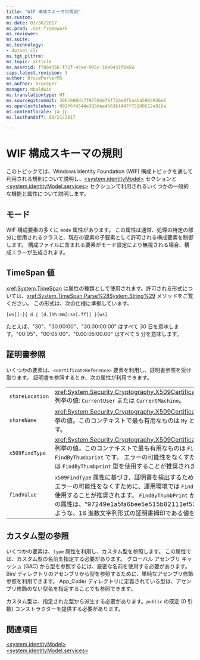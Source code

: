 ```yaml
---
title: "WIF 構成スキーマの規則"
ms.custom: 
ms.date: 03/30/2017
ms.prod: .net-framework
ms.reviewer: 
ms.suite: 
ms.technology:
- dotnet-clr
ms.tgt_pltfrm: 
ms.topic: article
ms.assetid: f7864356-f72f-4cae-995c-18e0431f8a58
caps.latest.revision: 3
author: BrucePerlerMS
ms.author: bruceper
manager: mbaldwin
ms.translationtype: HT
ms.sourcegitcommit: 306c608dc7f97594ef6f72ae0f5aaba596c936e1
ms.openlocfilehash: 092f6f4544e308dae45636f447f75100512a916a
ms.contentlocale: ja-jp
ms.lasthandoff: 08/21/2017

---
```

# <a name="wif-configuration-schema-conventions"></a>WIF 構成スキーマの規則
このトピックでは、Windows Identity Foundation (WIF) 構成トピックを通して利用される規則について説明し、[\<system.identityModel>](../../../docs/framework/configure-apps/file-schema/windows-identity-foundation/system-identitymodel.md) セクションと [\<system.identityModel.services>](../../../docs/framework/configure-apps/file-schema/windows-identity-foundation/system-identitymodel-services.md) セクションで利用されるいくつかの一般的な機能と属性について説明します。  
  
<a name="BKMK_Modes"></a>   
## <a name="modes"></a>モード  
 WIF 構成要素の多くに `mode` 属性があります。 この属性は通常、処理の特定の部分に使用されるクラスと、現在の要素の子要素として許可される構成要素を制御します。 構成ファイルに含まれる要素がモード設定により無視される場合、構成エラーが生成されます。  
  
<a name="BKMK_TimespanValues"></a>   
## <a name="timespan-values"></a>TimeSpan 値  
 <xref:System.TimeSpan> は属性の種類として使用されます。許可される形式については、<xref:System.TimeSpan.Parse%28System.String%29> メソッドをご覧ください。 この形式は、次の仕様に準拠しています。  
  
```  
[ws][-]{ d | [d.]hh:mm[:ss[.ff]] }[ws]  
```  
  
 たとえば、"30"、"30.00:00"、"30.00:00:00" はすべて 30 日を意味します。"00:05"、"00:05:00"、"0.00:05:00.00" はすべて 5 分を意味します。  
  
<a name="BKMK_CertificateReferences"></a>   
## <a name="certificate-references"></a>証明書参照  
 いくつかの要素は、`<certificateReference>` 要素を利用し、証明書参照を受け取ります。 証明書を参照するとき、次の属性が利用できます。  
  
|||  
|-|-|  
|`storeLocation`|<xref:System.Security.Cryptography.X509Certificates.StoreLocation> 列挙の値: `CurrentUser` または `CurrentMachine`。|  
|`storeName`|<xref:System.Security.Cryptography.X509Certificates.StoreName> 列挙の値。このコンテキストで最も有用なものは `My` と `TrustedPeople` です。|  
|`x509FindType`|<xref:System.Security.Cryptography.X509Certificates.X509FindType> 列挙の値。このコンテキストで最も有用なものは `FindBySubjectName` と `FindByThumbprint` です。 エラーの可能性をなくすために、運用環境では `FindByThumbprint` 型を使用することが推奨されます。|  
|`findValue`|`x509FindType` 属性に基づき、証明書を検出するために使用される値。 エラーの可能性をなくすために、運用環境では `FindByThumbprint` 型を使用することが推奨されます。 `FindByThumbPrint` が指定されると、この属性は、"97249e1a5fa6bee5e515b82111ef524a4c91583f" のような、16 進数文字列形式の証明書拇印である値を受け取ります。|  
  
<a name="BKMK_CustomTypeReferences"></a>   
## <a name="custom-type-references"></a>カスタム型の参照  
 いくつかの要素は、`type` 属性を利用し、カスタム型を参照します。 この属性では、カスタム型の名前を指定する必要があります。 グローバル アセンブリ キャッシュ (GAC) から型を参照するには、厳密な名前を使用する必要があります。 Bin/ ディレクトリのアセンブリから型を参照するために、単純なアセンブリ修飾参照を利用できます。 App_Code/ ディレクトリに定義されている型は、アセンブリ修飾のない型名を指定することでも参照できます。  
  
 カスタム型は、指定された型から派生する必要があります。`public` の既定 (0 引数) コンストラクターを提供する必要があります。  
  
## <a name="see-also"></a>関連項目  
 [\<system.identityModel>](../../../docs/framework/configure-apps/file-schema/windows-identity-foundation/system-identitymodel.md)   
 [\<system.identityModel.services>](../../../docs/framework/configure-apps/file-schema/windows-identity-foundation/system-identitymodel-services.md)

